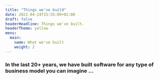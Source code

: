 ```yaml
---
title: "Things we've build"
date: 2021-04-24T15:55:09+02:00
draft: false
headerHeadline: Things we've built.
headerTheme: yellow
menu:
  main:
    name: What we've built
    weight: 2
---
```


### In the last 20+ years, we have built software for any type of business model you can imagine ...